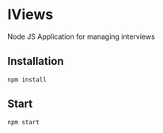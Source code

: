 IViews
================================================

Node JS Application for managing interviews

## Installation

```
npm install
```

## Start

```
npm start
```